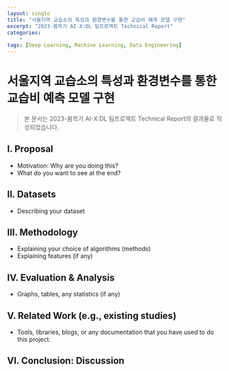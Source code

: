 ```yaml
---
layout: single
title: "서울지역 교습소의 특성과 환경변수를 통한 교습비 예측 모델 구현"
excerpt: "2023-봄학기 AI-X:DL 팀프로젝트 Technical Report"
categories:
    - 
tags: [Deep Learning, Machine Learning, Data Engineering]
---
```

# **서울지역 교습소의 특성과 환경변수를 통한 교습비 예측 모델 구현**
>본 문서는 2023-봄학기 AI-X:DL 팀프로젝트 Technical Report의 결과물로 작성되었습니다.

## I. Proposal

- Motivation: Why are you doing this?
- What do you want to see at the end?

## II. Datasets
- Describing your dataset 

## III. Methodology
- Explaining your choice of algorithms (methods)
- Explaining features (if any)

## IV. Evaluation & Analysis
- Graphs, tables, any statistics (if any)

## V. Related Work (e.g., existing studies)
- Tools, libraries, blogs, or any documentation that you have used to do this project.

## VI. Conclusion: Discussion

